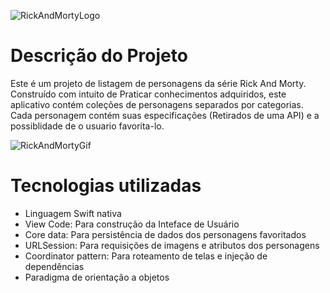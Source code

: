 ![RickAndMortyLogo](https://user-images.githubusercontent.com/103855076/188938394-8fee80f7-89a6-430c-9b8a-15989a1986d8.png)

# Descrição do Projeto

Este é um projeto de listagem de personagens da série Rick And Morty. Construído com intuito de Praticar conhecimentos adquiridos, este aplicativo contém coleções de personagens separados por categorias. Cada personagem contém suas especificações (Retirados de uma API) e a possiblidade de o usuario favorita-lo.

![RickAndMortyGif](https://user-images.githubusercontent.com/103855076/189564996-d5d7083a-6069-4ca8-830b-2e7fb0f727aa.gif)

# Tecnologias utilizadas
  * Linguagem Swift nativa
  * View Code: Para construção da Inteface de Usuário
  * Core data: Para persistência de dados dos personagens favoritados
  * URLSession: Para requisições de imagens e atributos dos personagens
  * Coordinator pattern: Para roteamento de telas e injeção de dependências
  * Paradigma de orientação a objetos
